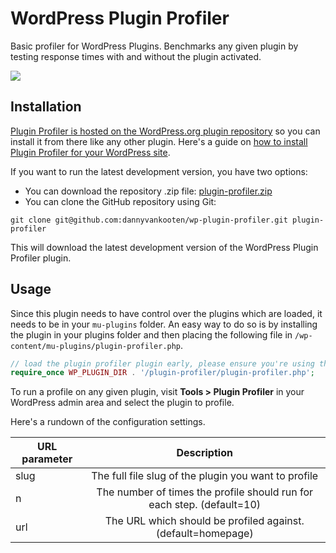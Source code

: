 WordPress Plugin Profiler
==========================

Basic profiler for WordPress Plugins. Benchmarks any given plugin by testing response times with and without the plugin activated.

<img src="https://cloud.githubusercontent.com/assets/885856/5939737/f4716e56-a738-11e4-9d3c-8c435652a4d2.png" style="max-height: 400px;" />

Installation
-------------

[Plugin Profiler is hosted on the WordPress.org plugin repository](https://wordpress.org/plugins/plugin-profiler/) so you can install it from there like any other plugin. Here's a guide on [how to install Plugin Profiler for your WordPress site](https://wordpress.org/plugins/plugin-profiler/installation/). 

If you want to run the latest development version, you have two options:

- You can download the repository .zip file: [plugin-profiler.zip](https://github.com/dannyvankooten/wp-plugin-profiler/archive/master.zip)
- You can clone the GitHub repository using Git: 

`
git clone git@github.com:dannyvankooten/wp-plugin-profiler.git plugin-profiler
`

This will download the latest development version of the WordPress Plugin Profiler plugin.


Usage
-----

Since this plugin needs to have control over the plugins which are loaded, it needs to be in your `mu-plugins` folder. An easy way to do so is 
by installing the plugin in your plugins folder and then placing the following file in `/wp-content/mu-plugins/plugin-profiler.php`.

```php
// load the plugin profiler plugin early, please ensure you're using the correct plugin directory name here
require_once WP_PLUGIN_DIR . '/plugin-profiler/plugin-profiler.php';
```

To run a profile on any given plugin, visit **Tools > Plugin Profiler** in your WordPress admin area and select the plugin to profile.

Here's a rundown of the configuration settings.

| URL parameter | Description           |
| ------------- |:-------------:|
| slug     		| The full file slug of the plugin you want to profile      |
| n 			| The number of times the profile should run for each step. (default=10)     |
| url			| The URL which should be profiled against.	(default=homepage)|

